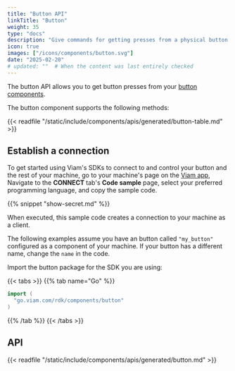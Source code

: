 ```yaml
---
title: "Button API"
linkTitle: "Button"
weight: 35
type: "docs"
description: "Give commands for getting presses from a physical button."
icon: true
images: ["/icons/components/button.svg"]
date: "2025-02-20"
# updated: ""  # When the content was last entirely checked
---
```


The button API allows you to get button presses from your [button components](/operate/reference/components/button/).

The button component supports the following methods:

{{< readfile "/static/include/components/apis/generated/button-table.md" >}}

## Establish a connection

To get started using Viam's SDKs to connect to and control your button and the rest of your machine, go to your machine's page on the [Viam app](https://app.viam.com),
Navigate to the **CONNECT** tab's **Code sample** page, select your preferred programming language, and copy the sample code.

{{% snippet "show-secret.md" %}}

When executed, this sample code creates a connection to your machine as a client.

The following examples assume you have an button called `"my_button"` configured as a component of your machine.
If your button has a different name, change the `name` in the code.

Import the button package for the SDK you are using:

{{< tabs >}}
{{% tab name="Go" %}}

```go
import (
  "go.viam.com/rdk/components/button"
)
```

{{% /tab %}}
{{< /tabs >}}

## API

{{< readfile "/static/include/components/apis/generated/button.md" >}}
